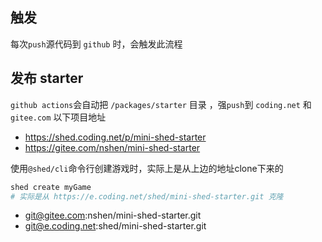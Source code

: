 ## 触发

每次`push`源代码到 `github` 时，会触发此流程

## 发布 starter 

`github actions`会自动把 `/packages/starter` 目录 ，强`push`到 `coding.net` 和 `gitee.com` 以下项目地址


- https://shed.coding.net/p/mini-shed-starter
- https://gitee.com/nshen/mini-shed-starter

使用`@shed/cli`命令行创建游戏时，实际上是从上边的地址clone下来的

```bash
shed create myGame 
# 实际是从 https://e.coding.net/shed/mini-shed-starter.git 克隆
```
- git@gitee.com:nshen/mini-shed-starter.git
- git@e.coding.net:shed/mini-shed-starter.git
